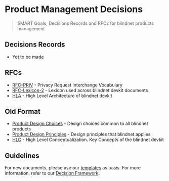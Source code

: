 # Product Management Decisions

> SMART Goals, Decisions Records and RFCs for blindnet products management

## Decisions Records

- Yet to be made

## RFCs

- [RFC-PRIV](../ref/schemas/priv/RFC-PRIV.md) - Privacy Request Interchange Vocabulary
- [RFC-Lexicon-2](../ref/lexicon/RFC-Lexicon-2.md) - Lexicon used across blindnet devkit documents
- [HLA](../ref/high-level-architecture) - High Level Architecture of blindnet devkit


## Old Format

- [Product Design Choices](../ref/Product-design-choices.md) - Design choices common to all blindnet products
- [Product Design Principles](../ref/Product-design-principles.md) - Design principles that blindnet applies
- [HLC](../ref/high-level-conceptualization) - High Level Conceptualization. Key Concepts of the blindnet devkit


## Guidelines

For new documents, please use our [templates](https://github.com/blindnet-io/openness-framework/tree/main/DecisionFramework/templates) as basis.
For more information, refer to our [Decision Framework](https://github.com/blindnet-io/openness-framework/tree/main/DecisionFramework).
